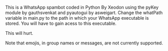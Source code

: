 This is a WhatsApp spambot coded in Python By Xeodon using the pyKey module by gauthsvenkat and pyautogui by asweigart.
Change the whatPath variable in main.py to the path in which your WhatsApp executable is stored. You will have to gain acess to this executable.

This will hurt.

Note that emojis, in group names or messages, are not currently supported.
